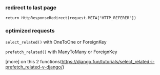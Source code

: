 ### redirect to last page

`return HttpResponseRedirect(request.META["HTTP_REFERER"])`

### optimized requests

`select_related()` with OneToOne or ForeignKey

`prefetch_related()` with ManyToMany or ForeignKey

[more] on this 2 functions(https://django.fun/tutorials/select_related-i-prefetch_related-v-django/)
